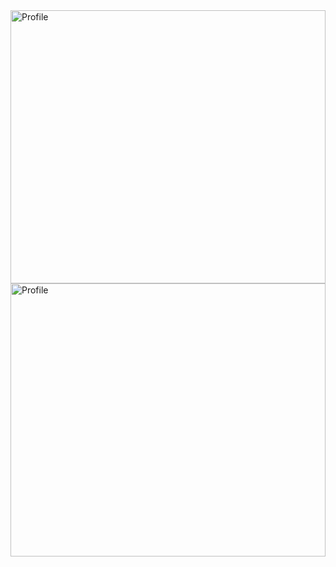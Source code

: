 <img src="https://github.com/luanbalves/luanbalves/assets/88348475/ec74beb9-0886-44f2-9f32-cb9507dc5973" alt="Profile" width="100%" height="437">
<img src="https://github.com/luanbalves/luanbalves/assets/88348475/173626ed-8b58-4b91-ab42-63f088e2f8c3" alt="Profile" width="100%" height="437">
